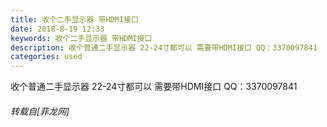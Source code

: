 ```yaml
---
title: 收个二手显示器 带HDMI接口
date: 2018-8-19 12:33
keywords: 收个二手显示器 带HDMI接口
description: 收个普通二手显示器 22-24寸都可以 需要带HDMI接口 QQ：3370097841
categories: used
---
```

<td class="t_f" id="postmessage_1660998">

收个普通二手显示器 22-24寸都可以 需要带HDMI接口 QQ：3370097841</td>
###### 转载自[菲龙网]